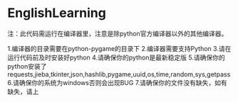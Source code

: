 # EnglishLearning
注：此代码需运行在编译器里，注意是除python官方编译器以外的其他编译器。

1.编译器的目录需要在python-pygame的目录下
2.编译器需要支持Python
3.请在运行代码前及时安装好python
4.请确保你的python是最新稳定版
5.请确保你的python安装了requests,jieba,tkinter,json,hashlib,pygame,uuid,os,time,random,sys,getpass
6.请确保你的系统为windows否则会出现BUG
7.请确保你的文件没有缺失，如有缺失，请上
